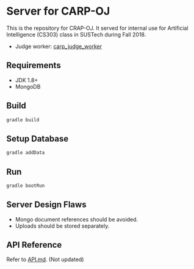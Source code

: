 # Server for CARP-OJ

This is the repository for CRAP-OJ. It served for internal use for Artificial Intelligence (CS303) class in SUSTech during Fall 2018.

- Judge worker: [carp_judge_worker](https://github.com/imxieyi/carp_judge_worker)

## Requirements
- JDK 1.8+
- MongoDB

## Build
```bash
gradle build
```

## Setup Database
```bash
gradle addData
```

## Run
```bash
gradle bootRun
```

## Server Design Flaws
- Mongo document references should be avoided.
- Uploads should be stored separately.

## API Reference
Refer to [API.md](API.md). (Not updated)
